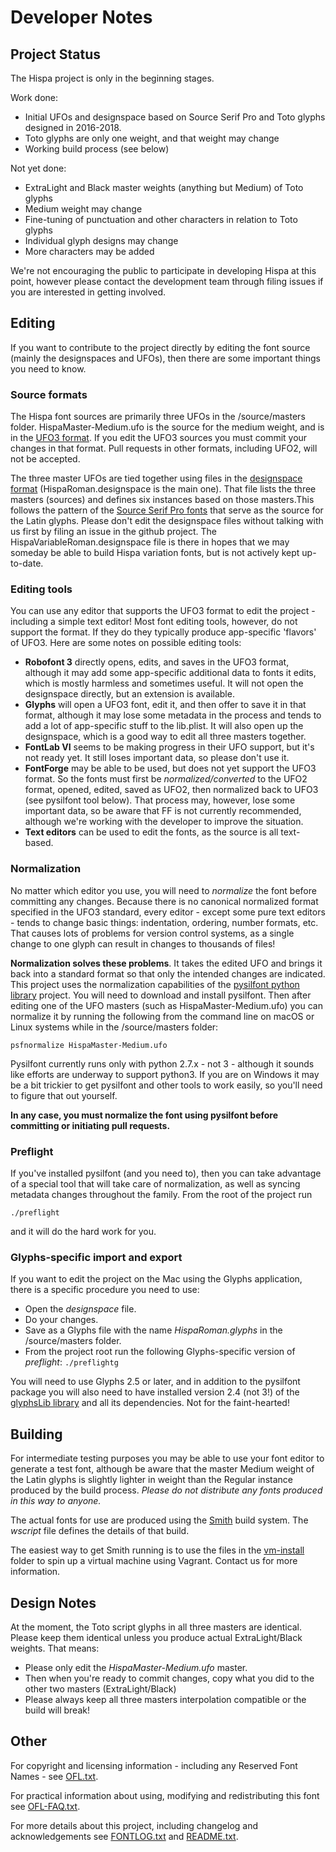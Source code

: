 # Developer Notes

## Project Status

The Hispa project is only in the beginning stages.

Work done:

- Initial UFOs and designspace based on Source Serif Pro and Toto glyphs designed in 2016-2018.
- Toto glyphs are only one weight, and that weight may change
- Working build process (see below)

Not yet done:

- ExtraLight and Black master weights (anything but Medium) of Toto glyphs
- Medium weight may change
- Fine-tuning of punctuation and other characters in relation to Toto glyphs
- Individual glyph designs may change
- More characters may be added

We're not encouraging the public to participate in developing Hispa at this point, however please contact the development team through filing issues if you are interested in getting involved.

## Editing

If you want to contribute to the project directly by editing the font source (mainly the designspaces and UFOs), then there are some important things you need to know.

### Source formats

The Hispa font sources are primarily three UFOs in the /source/masters folder.  HispaMaster-Medium.ufo is the source for the medium weight, and is in the [UFO3 format](http://unifiedfontobject.org/versions/ufo3/). If you edit the UFO3 sources you must commit your changes in that format. Pull requests in other formats, including UFO2, will not be accepted.

The three master UFOs are tied together using files in the [designspace format](https://github.com/LettError/designSpaceDocument) (HispaRoman.designspace is the main one). That file lists the three masters (sources) and defines six instances based on those masters.This follows the pattern of the [Source Serif Pro fonts](https://github.com/adobe-fonts/source-serif-pro) that serve as the source for the Latin glyphs. Please don't edit the designspace files without talking with us first by filing an issue in the github project. The HispaVariableRoman.designspace file is there in hopes that we may someday be able to build Hispa variation fonts, but is not actively kept up-to-date.

### Editing tools

You can use any editor that supports the UFO3 format to edit the project - including a simple text editor! Most font editing tools, however, do not support the format. If they do they typically produce app-specific 'flavors' of UFO3. Here are some notes on possible editing tools:

- **Robofont 3** directly opens, edits, and saves in the UFO3 format, although it may add some app-specific additional data to fonts it edits, which is mostly harmless and sometimes useful. It will not open the designspace directly, but an extension is available.
- **Glyphs** will open a UFO3 font, edit it, and then offer to save it in that format, although it may lose some metadata in the process and tends to add a lot of app-specific stuff to the lib.plist. It will also open up the designspace, which is a good way to edit all three masters together.
- **FontLab VI** seems to be making progress in their UFO support, but it's not ready yet. It still loses important data, so please don't use it.
- **FontForge** may be able to be used, but does not yet support the UFO3 format. So the fonts must first be _normalized/converted_ to the UFO2 format, opened, edited, saved as UFO2, then normalized back to UFO3 (see pysilfont tool below). That process may, however, lose some important data, so be aware that FF is not currently recommended, although we're working with the developer to improve the situation.
- **Text editors** can be used to edit the fonts, as the source is all text-based.

### Normalization

No matter which editor you use, you will need to _normalize_ the font before committing any changes. Because there is no canonical normalized format specified in the UFO3 standard, every editor - except some pure text editors - tends to change basic things: indentation, ordering, number formats, etc. That causes lots of problems for version control systems, as a single change to one glyph can result in changes to thousands of files!

**Normalization solves these problems**. It takes the edited UFO and brings it back into a standard format so that only the intended changes are indicated. This project uses the normalization capabilities of the [pysilfont python library](https://github.com/silnrsi/pysilfont) project. You will need to download and install pysilfont. Then after editing one of the UFO masters (such as HispaMaster-Medium.ufo)  you can normalize it by running the following from the command line on macOS or Linux systems while in the /source/masters folder:

```psfnormalize HispaMaster-Medium.ufo```

Pysilfont currently runs only with python 2.7.x - not 3 - although it sounds like efforts are underway to support python3. If you are on Windows it may be a bit trickier to get pysilfont and other tools to work easily, so you'll need to figure that out yourself.

**In any case, you must normalize the font using pysilfont before committing or initiating pull requests.**

### Preflight

If you've installed pysilfont (and you need to), then you can take advantage of a special tool that will take care of normalization, as well as syncing metadata changes throughout the family. From the root of the project run

```./preflight```

and it will do the hard work for you.

### Glyphs-specific import and export

If you want to edit the project on the Mac using the Glyphs application, there is a specific procedure you need to use:

- Open the _designspace_ file.
- Do your changes.
- Save as a Glyphs file with the name _HispaRoman.glyphs_ in the /source/masters folder.
- From the project root run the following Glyphs-specific version of _preflight_: ```./preflightg```

You will need to use Glyphs 2.5 or later, and in addition to the pysilfont package you will also need to have installed version 2.4 (not 3!) of the [glyphsLib library](https://github.com/googlei18n/glyphsLib) and all its dependencies. Not for the faint-hearted!

## Building

For intermediate testing purposes you may be able to use your font editor to generate a test font, although be aware that the master Medium weight of the Latin glyphs is slightly lighter in weight than the Regular instance produced by the build process. *Please do not distribute any fonts produced in this way to anyone.*

The actual fonts for use are produced using the [Smith](https://github.com/silnrsi/smith) build system. The _wscript_ file defines the details of that build.

The easiest way to get Smith running is to use the files in the [vm-install](https://github.com/silnrsi/smith/tree/master/vm-install) folder to spin up a virtual machine using Vagrant. Contact us for more information.

## Design Notes

At the moment, the Toto script glyphs in all three masters are identical. Please keep them identical unless you produce actual ExtraLight/Black weights. That means:

- Please only edit the _HispaMaster-Medium.ufo_ master.
- Then when you're ready to commit changes, copy what you did to the other two masters (ExtraLight/Black)
- Please always keep all three masters interpolation compatible or the build will break!


## Other

For copyright and licensing information - including any Reserved Font Names - see [OFL.txt](OFL.txt).

For practical information about using, modifying and redistributing this font see [OFL-FAQ.txt](OFL-FAQ.txt).

For more details about this project, including changelog and acknowledgements see [FONTLOG.txt](FONTLOG.txt) and [README.txt](README.txt).
